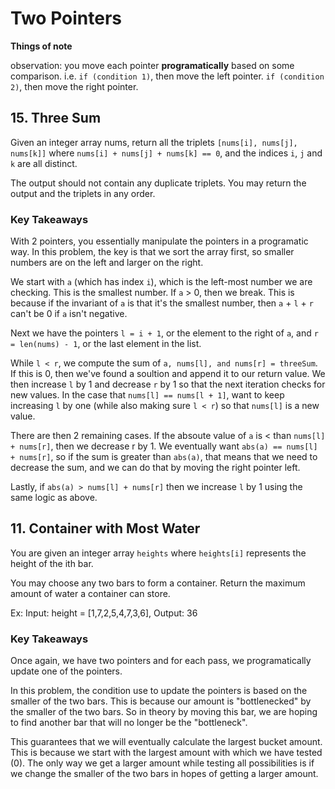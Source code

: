 # Two Pointers

**Things of note**

observation: you move each pointer **programatically** based on some comparison. i.e. `if (condition 1)`, then move the left pointer. `if (condition 2)`, then move the right pointer.

## 15. Three Sum

Given an integer array nums, return all the triplets `[nums[i], nums[j], nums[k]]` where `nums[i] + nums[j] + nums[k] == 0`, and the indices `i`, `j` and `k` are all distinct.

The output should not contain any duplicate triplets. You may return the output and the triplets in any order.

### Key Takeaways

With 2 pointers, you essentially manipulate the pointers in a programatic way. In this problem, the key is that we sort the array first, so smaller numbers are on the left and larger on the right.

We start with `a` (which has index `i`), which is the left-most number we are checking. This is the smallest number. If `a` > 0, then we break. This is because if the invariant of `a` is that it's the smallest number, then `a` + `l` + `r` can't be 0 if `a` isn't negative. 

Next we have the pointers `l = i + 1`, or the element to the right of `a`, and `r = len(nums) - 1`, or the last element in the list.

While `l < r`, we compute the sum of `a, nums[l], and nums[r] = threeSum`. If this is 0, then we've found a soultion and append it to our return value. We then increase `l` by 1 and decrease `r` by 1 so that the next iteration checks for new values. In the case that `nums[l] == nums[l + 1]`, want to keep increasing `l` by one (while also making sure `l < r`) so that `nums[l]` is a new value.

There are then 2 remaining cases. If the absoute value of `a` is < than `nums[l] + nums[r]`, then we decrease r by 1. We eventually want `abs(a) == nums[l] + nums[r]`, so if the sum is greater than `abs(a)`, that means that we need to decrease the sum, and we can do that by moving the right pointer left.

Lastly, if `abs(a) > nums[l] + nums[r]` then we increase `l` by 1 using the same logic as above.

## 11. Container with Most Water

You are given an integer array `heights` where `heights[i]` represents the height of the ith bar.

You may choose any two bars to form a container. Return the maximum amount of water a container can store.

Ex: Input: height = [1,7,2,5,4,7,3,6], Output: 36

### Key Takeaways

Once again, we have two pointers and for each pass, we programatically update one of the pointers.

In this problem, the condition use to update the pointers is based on the smaller of the two bars. This is because our amount is "bottlenecked" by the smaller of the two bars. So in theory by moving this bar, we are hoping to find another bar that will no longer be the "bottleneck". 

This guarantees that we will eventually calculate the largest bucket amount. This is because we start with the largest amount with which we have tested (0). The only way we get a larger amount while testing all possibilities is if we change the smaller of the two bars in hopes of getting a larger amount. 